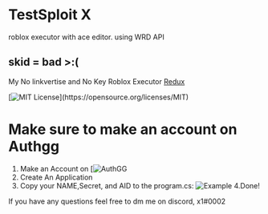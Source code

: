 
# TestSploit X

 roblox executor with ace editor. using WRD API


## skid = bad >:(

My No linkvertise and No Key Roblox Executor [Redux](https://www.reduxwinning.xyz/)

[![MIT License](https://img.shields.io/apm/l/atomic-design-ui.svg?)](https://opensource.org/licenses/MIT)

# Make sure to make an account on Authgg

1. Make an Account on [![AuthGG](https://auth.gg/register)
2. Create An Application 
3. Copy your NAME,Secret, and AID to the program.cs: ![Example](https://user-images.githubusercontent.com/75934189/141184613-9d2238a5-30e7-419b-9959-02fd69862485.png)
4.Done!

If you have any questions feel free to dm me on discord, x1#0002
  
